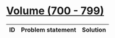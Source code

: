 # [Volume (700 - 799)](http://acm.sgu.ru/olimp/problemset.php?contest=0&volume=7)

| ID | Problem statement | Solution |
|----|-------------------|----------|

